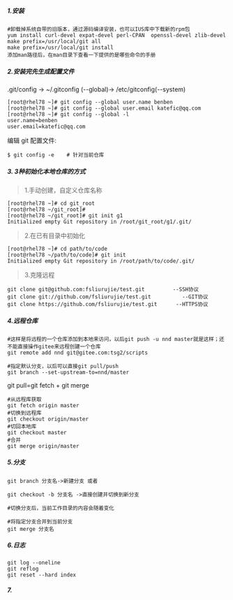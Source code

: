 ##### 1.安装

```shell
#卸载掉系统自带的旧版本，通过源码编译安装，也可以IUS库中下载新的rpm包
yum install curl-devel expat-devel perl-CPAN  openssl-devel zlib-devel
make prefix=/usr/local/git all
make prefix=/usr/local/git install
添加man路径后，在man目录下查看一下提供的是哪些命令的手册
```

##### 2.安装完先生成配置文件

.git/config -> ~/.gitconfig (--global)-> /etc/gitconfig(--system)

```shell
[root@rhel78 ~]# git config --global user.name benben
[root@rhel78 ~]# git config --global user.email katefic@qq.com
[root@rhel78 ~]# git config --global -l
user.name=benben
user.email=katefic@qq.com
```

编辑 git 配置文件:

```
$ git config -e    # 针对当前仓库 
```



##### 3. 3种初始化本地仓库的方式

> 1.手动创建，自定义仓库名称

```shell
[root@rhel78 ~]# cd git_root
[root@rhel78 ~/git_root]# 
[root@rhel78 ~/git_root]# git init g1
Initialized empty Git repository in /root/git_root/g1/.git/
```

> 2.在已有目录中初始化

```shell
[root@rhel78 ~]# cd path/to/code 
[root@rhel78 ~/path/to/code]# git init
Initialized empty Git repository in /root/path/to/code/.git/
```

> 3.克隆远程

```
git clone git@github.com:fsliurujie/test.git         --SSH协议
git clone git://github.com/fsliurujie/test.git          --GIT协议
git clone https://github.com/fsliurujie/test.git      --HTTPS协议
```

##### 4.远程仓库

```shell
#这样是将远程的一个仓库添加到本地来访问，以后git push -u nnd master就是这样；还不能直接操作gitee来远程创建一个仓库
git remote add nnd git@gitee.com:tsg2/scripts

#指定默认分支，以后可以直接git pull/push
git branch --set-upstream-to=nnd/master
```

git pull=git fetch + git merge

```shell
#从远程库获取
git fetch origin master
#切换到远程库
git checkout origin/master
#切回本地库
git checkout master
#合并
git merge origin/master
```







##### 5.分支

```shell
git branch 分支名->新建分支 或者

git checkout -b 分支名 ->直接创建并切换到新分支

#切换分支后，当前工作目录的内容会随着变化

#将指定分支合并到当前分支
git merge 分支名
```



##### 6.日志

```shell
git log --oneline
git reflog
git reset --hard index
```

##### 7.